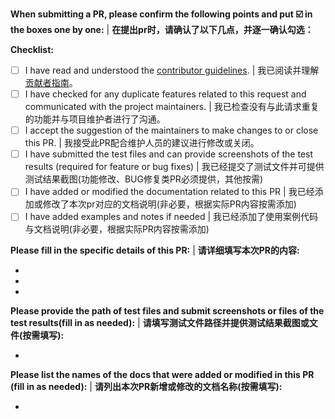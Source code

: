 <!-- Please add one of the following labels to the Labels option on the right before creating the PR: [feat]、[fix]、[docs]、[refactor]、[test]、[chore]. | 请在创建PR前，在右侧 Labels 选项中加上label的其中一个: [feat]、[fix]、[docs]、[refactor]、[test]、[chore]。-->

**When submitting a PR, please confirm the following points and put ☑️ in the boxes one by one:** | **在提出pr时，请确认了以下几点，并逐一确认勾选：** 


**Checklist:**
- [ ] I have read and understood the [contributor guidelines](../CONTRIBUTING.md). | 我已阅读并理解[贡献者指南](../CONTRIBUTING_zh.md)。
- [ ] I have checked for any duplicate features related to this request and communicated with the project maintainers. | 我已检查没有与此请求重复的功能并与项目维护者进行了沟通。
- [ ] I accept the suggestion of the maintainers to make changes to or close this PR. | 我接受此PR配合维护人员的建议进行修改或关闭。
- [ ] I have submitted the test files and can provide screenshots of the test results (required for feature or bug fixes) | 我已经提交了测试文件并可提供测试结果截图(功能修改、BUG修复类PR必须提供，其他按需)
- [ ] I have added or modified the documentation related to this PR | 我已经添加或修改了本次pr对应的文档说明(非必要，根据实际PR内容按需添加)
- [ ] I have added examples and notes if needed | 我已经添加了使用案例代码与文档说明(非必要，根据实际PR内容按需添加)

**Please fill in the specific details of this PR:** | **请详细填写本次PR的内容:**

-
-
-

**Please provide the path of test files and submit screenshots or files of the test results(fill in as needed):** | **请填写测试文件路径并提供测试结果截图或文件(按需填写):**

-

**Please list the names of the docs that were added or modified in this PR (fill in as needed):** | **请列出本次PR新增或修改的文档名称(按需填写):**

-